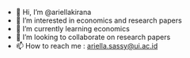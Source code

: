 - 👋 Hi, I’m @ariellakirana
- 👀 I’m interested in economics and research papers
- 🌱 I’m currently learning economics
- 💞️ I’m looking to collaborate on research papers
- 📫 How to reach me : ariella.sassy@ui.ac.id

<!---
ariellakirana/ariellakirana is a ✨ special ✨ repository because its `README.md` (this file) appears on your GitHub profile.
You can click the Preview link to take a look at your changes.
--->
